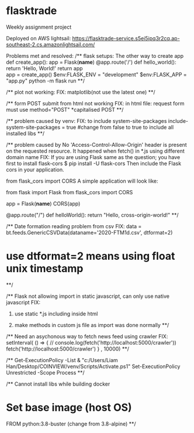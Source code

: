 # flasktrade

Weekly assignment project

Deployed on AWS lightsail:
https://flasktrade-service.s5ei5ipq3r2cq.ap-southeast-2.cs.amazonlightsail.com/

Problems met and resolved:
/**
flask setups:
The other way to create app
def create_app():
    app = Flask(__name__)
    @app.route('/')
    def hello_world():
        return 'Hello, World!'
    return app      
app = create_app()
$env:FLASK_ENV = "development" $env:FLASK_APP = "app.py" python -m flask run
**/


/**
plot not working:
FIX:
matplotlib(not use the latest one)
**/


/**
form POST submit from html not working
FIX:
in html file: request form must use method="POST" *capitalised POST
**/


/**
problem caused by venv:
FIX:
to include system-site-packages
include-system-site-packages = true #change from false to true to include all installed libs
**/


/**
problem caused by No 'Access-Control-Allow-Origin' header is present on the requested resource.
It happened when fetch() in *.js using different domain name
FIX:
If you are using Flask same as the question; you have first to install flask-cors
$ pip install -U flask-cors
Then include the Flask cors in your application.

from flask_cors import CORS
A simple application will look like:

from flask import Flask
from flask_cors import CORS

app = Flask(__name__)
CORS(app)

@app.route("/")
def helloWorld():
  return "Hello, cross-origin-world!"
**/

/**
Date formation reading problem from csv
FIX:
data = bt.feeds.GenericCSVData(dataname='2020-FTM1d.csv', dtformat=2)
# use dtformat=2 means using float unix timestamp
**/


/**
Flask not allowing import in static javascript, can only use native javascript
FIX:
1. use static *.js including inside html
  <script src=""></script>
2. make methods in custom js file as import was done normally
**/


/**
Need an asychonous way to fetch news feed using crawler
FIX:
setInterval( () => {
    // console.log(fetch('http://localhost:5000/crawler'))
    fetch('http://localhost:5000/crawler')
} , 10000)
**/


/**
Get-ExecutionPolicy -List
& "c:/Users/Liam Han/Desktop/COINVIEW/venv/Scripts/Activate.ps1"
Set-ExecutionPolicy Unrestricted -Scope Process
**/


/**
Cannot install libs while building docker
# Set base image (host OS)
FROM python:3.8-buster (change from 3.8-alpine)
**/
